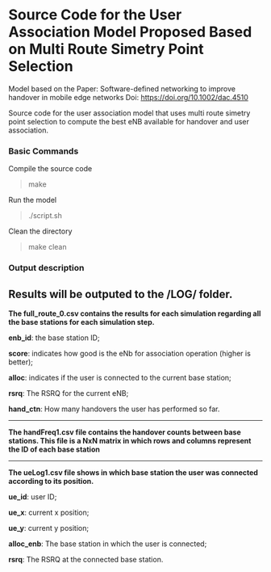 # Source Code for the User Association Model Proposed Based on Multi Route Simetry Point Selection

Model based on the Paper: Software-defined networking to improve handover in mobile edge networks
Doi: https://doi.org/10.1002/dac.4510

Source code for the user association model that uses multi route simetry point selection to compute the best eNB available for handover and user association.

### Basic Commands

Compile the source code
> make

Run the model
> ./script.sh

Clean the directory
> make clean

### Output description

Results will be outputed to the **/LOG/** folder.
--- 
**The full_route_0.csv contains the results for each simulation regarding all the base stations for each simulation step.**

**enb_id**: the base station ID;

**score**: indicates how good is the eNb for association operation (higher is better);

**alloc**: indicates if the user is connected to the current base station;

**rsrq**: The RSRQ for the current eNB;

**hand_ctn**: How many handovers the user has performed so far.

--- 

**The handFreq1.csv file contains the handover counts between base stations. This file is a NxN matrix in which rows and columns represent the ID of each base station**

--- 

**The ueLog1.csv file shows in which base station the user was connected according to its position.**

**ue_id**: user ID;

**ue_x**: current x position;

**ue_y**: current y position;

**alloc_enb**: The base station in which the user is connected;

**rsrq**: The RSRQ at the connected base station.